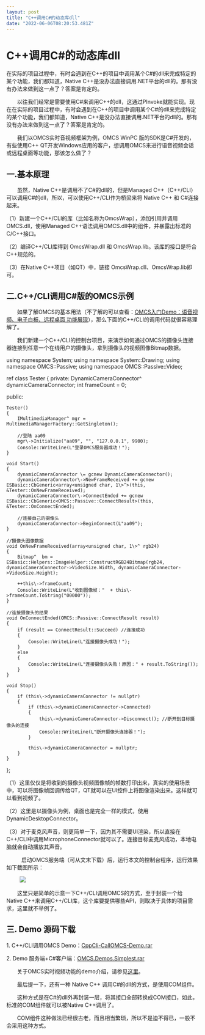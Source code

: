 ```yaml
---
layout: post
title: "C++调用C#的动态库dll"
date: "2022-06-06T08:20:53.481Z"
---
```

C++调用C#的动态库dll
==============

在实际的项目过程中，有时会遇到在C++的项目中调用某个C#的dll来完成特定的某个功能，我们都知道，Native C++是没办法直接调用.NET平台的dll的。那有没有办法来做到这一点了？答案是肯定的。

　　以往我们经常是需要使用C#来调用C++的dll，这通过PInvoke就能实现。现在在实际的项目过程中，有时会遇到在C++的项目中调用某个C#的dll来完成特定的某个功能，我们都知道，Native C++是没办法直接调用.NET平台的dll的。那有没有办法来做到这一点了？答案是肯定的。

　　我们以OMCS实时音视频框架为例，OMCS WinPC 版的SDK是C#开发的，有些使用C++ QT开发Windows应用的客户，想调用OMCS来进行语音视频会话或远程桌面等功能，那该怎么做了？

一.基本原理
------

　　虽然，Native C++是调用不了C#的dll的，但是Managed C++（C++/CLI）可以调用C#的dll，所以，可以使用C++/CLI作为桥梁来将 Native C++ 和 C#连接起来。

（1）新建一个C++/CLI的库（比如名称为OmcsWrap），添加引用并调用OMCS.dll，使用Managed C++语法调用OMCS.dll中的组件，并暴露出标准的C/C++接口。

（2）编译C++/CLI库得到 OmcsWrap.dll 和 OmcsWrap.lib。该库的接口是符合C++规范的。

（3）在Native C++项目（如QT）中，链接 OmcsWrap.dll、OmcsWrap.lib即可。

二.C++/CLI调用C#版的OMCS示例
---------------------

　　如果了解OMCS的基本用法（不了解的可以查看：[OMCS入门Demo：语音视频、电子白板、远程桌面 功能展现](http://blog.oraycn.com/OMCS_Demo_Simplest.aspx)），那么下面的C++/CLI的调用代码就很容易理解了。

　　我们新建一个C++/CLI的控制台项目，来演示如何通过OMCS的摄像头连接器连接到任意一个在线用户的摄像头，拿到摄像头的视频图像Bitmap数据。

using namespace System;
using namespace System::Drawing;
using namespace OMCS::Passive;
using namespace OMCS::Passive::Video;

ref class Tester
{
private:
    DynamicCameraConnector^ dynamicCameraConnector;
    int frameCount = 0;

public:

    Tester()
    {
        IMultimediaManager^ mgr = MultimediaManagerFactory::GetSingleton();

        //登陆 aa09
        mgr\->Initialize("aa09", "", "127.0.0.1", 9900);
        Console::WriteLine(L"登录OMCS服务器成功！");
    }

    void Start()
    {
        dynamicCameraConnector \= gcnew DynamicCameraConnector();
        dynamicCameraConnector\->NewFrameReceived += gcnew ESBasic::CbGeneric<array<unsigned char, 1\>^>(this, &Tester::OnNewFrameReceived);
        dynamicCameraConnector\->ConnectEnded += gcnew ESBasic::CbGeneric<OMCS::Passive::ConnectResult>(this, &Tester::OnConnectEnded);

        //连接自己的摄像头
        dynamicCameraConnector->BeginConnect(L"aa09");
    }

    //摄像头图像数据
    void OnNewFrameReceived(array<unsigned char, 1\>^ rgb24)
    {
        Bitmap^  bm = ESBasic::Helpers::ImageHelper::ConstructRGB24Bitmap(rgb24, dynamicCameraConnector->VideoSize.Width, dynamicCameraConnector->VideoSize.Height);

        ++this\->frameCount;
        Console::WriteLine(L"收到图像帧："  + this\->frameCount.ToString("00000"));
    }

    //连接摄像头的结果
    void OnConnectEnded(OMCS::Passive::ConnectResult result)
    {
        if (result == ConnectResult::Succeed) //连接成功
        {
            Console::WriteLine(L"连接摄像头成功！");
        }
        else
        {
            Console::WriteLine(L"连接摄像头失败！原因：" + result.ToString());
        }
    }

    void Stop()
    {
        if (this\->dynamicCameraConnector != nullptr)
        {
            if (this\->dynamicCameraConnector->Connected)
            {
                this\->dynamicCameraConnector->Disconnect(); //断开到目标摄像头的连接
                Console::WriteLine(L"断开摄像头连接器！");
            }

            this\->dynamicCameraConnector = nullptr;
        }        
    }
};

（1）这里仅仅是将收到的摄像头视频图像帧的帧数打印出来，真实的使用场景中，可以将图像帧回调传给QT，QT就可以在UI控件上将图像渲染出来。这样就可以看到视频了。

（2）这里是以摄像头为例，桌面也是完全一样的模式，使用DynamicDesktopConnector。

（3）对于麦克风声音，则更简单一下，因为其不需要UI渲染，所以直接在C++/CLI中调用MicrophoneConnector就可以了。连接目标麦克风成功，本地电脑就会自动播放其声音。

          启动OMCS服务端（可从文末下载）后，运行本文的控制台程序，运行效果如下截图所示：

         ![](https://img2022.cnblogs.com/blog/9005/202206/9005-20220606093225011-1994665707.png)

　　这里只是简单的示意一下C++/CLI调用OMCS的方式，至于封装一个给Native C++来调用C++/CLI库，这个库要提供哪些API，则取决于具体的项目需求，这里就不举例了。

三. Demo 源码下载
------------

1\. C++/CLI调用OMCS Demo：[CppCli-CallOMCS-Demo.rar](http://www.oraycn.com/DownLoadFiles/OMCS/CppCli-CallOMCS-Demo.rar)

2\. Demo 服务端+C#客户端：[OMCS.Demos.Simplest.rar](http://www.oraycn.com/DownLoadFiles/OMCS/1.OMCS.Demos.Simplest.rar)

　　关于OMCS实时视频功能的demo介绍，请参见[这里](https://link.csdn.net/?target=http%3A%2F%2Fblog.oraycn.com%2FOMCS_Demo_Simplest.aspx)。

　　最后提一下，还有一种 Native C++ 调用C#的dll的方式，是使用COM组件。

　　这种方式是在C#的dll外再封装一层，将其接口全部转换成COM接口，如此，标准的COM组件就可以被Native C++调用了。

　　COM组件这种做法已经很古老，而且相当繁琐，所以不是迫不得已，一般不会采用这种方式。
